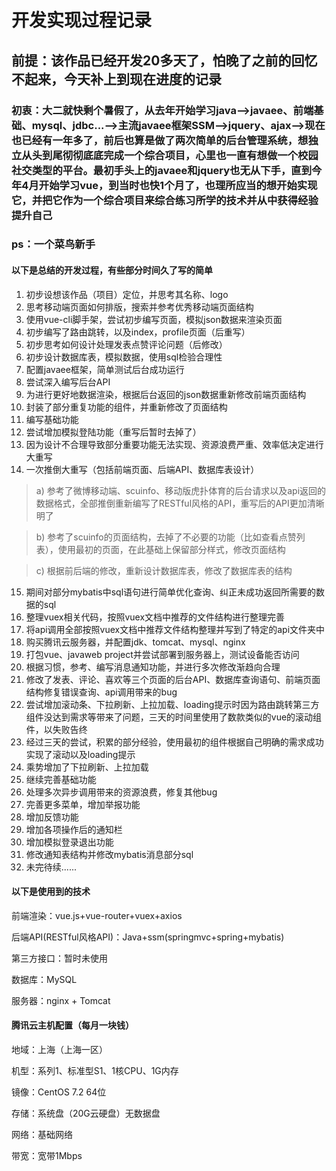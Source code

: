 开发实现过程记录
=================
## 前提：该作品已经开发20多天了，怕晚了之前的回忆不起来，今天补上到现在进度的记录
### 初衷：大二就快剩个暑假了，从去年开始学习java-->javaee、前端基础、mysql、jdbc...-->主流javaee框架SSM-->jquery、ajax-->现在也已经有一年多了，前后也算是做了两次简单的后台管理系统，想独立从头到尾彻彻底底完成一个综合项目，心里也一直有想做一个校园社交类型的平台。最初手头上的javaee和jquery也无从下手，直到今年4月开始学习vue，到当时也快1个月了，也理所应当的想开始实现它，并把它作为一个综合项目来综合练习所学的技术并从中获得经验提升自己

### ps：一个菜鸟新手

#### 以下是总结的开发过程，有些部分时间久了写的简单
1.	初步设想该作品（项目）定位，并思考其名称、logo
2.	思考移动端页面如何排版，搜索并参考优秀移动端页面结构
3.	使用vue-cli脚手架，尝试初步编写页面，模拟json数据来渲染页面
4.	初步编写了路由跳转，以及index，profile页面（后重写）
5.	初步思考如何设计处理发表点赞评论问题（后修改）
6.	初步设计数据库表，模拟数据，使用sql检验合理性
7.	配置javaee框架，简单测试后台成功运行
8.	尝试深入编写后台API
9.	为进行更好地数据渲染，根据后台返回的json数据重新修改前端页面结构
10.	封装了部分重复功能的组件，并重新修改了页面结构
11.	编写基础功能
12.	尝试增加模拟登陆功能（重写后暂时去掉了）
13.	因为设计不合理导致部分重要功能无法实现、资源浪费严重、效率低决定进行大重写
14.	一次推倒大重写（包括前端页面、后端API、数据库表设计）
>a)	参考了微博移动端、scuinfo、移动版虎扑体育的后台请求以及api返回的数据格式，全部推倒重新编写了RESTful风格的API，重写后的API更加清晰明了

>b)	参考了scuinfo的页面结构，去掉了不必要的功能（比如查看点赞列表），使用最初的页面，在此基础上保留部分样式，修改页面结构

>c)	根据前后端的修改，重新设计数据库表，修改了数据库表的结构
15.	期间对部分mybatis中sql语句进行简单优化查询、纠正未成功返回所需要的数据的sql
16.	整理vuex相关代码，按照vuex文档中推荐的文件结构进行整理完善
17.	将api调用全部按照vuex文档中推荐文件结构整理并写到了特定的api文件夹中
18.	购买腾讯云服务器，并配置jdk、tomcat、mysql、nginx
19.	打包vue、javaweb project并尝试部署到服务器上，测试设备能否访问
20.	根据习惯，参考、编写消息通知功能，并进行多次修改渐趋向合理
21.	修改了发表、评论、喜欢等三个页面的后台API、数据库查询语句、前端页面结构修复错误查询、api调用带来的bug
22.	尝试增加滚动条、下拉刷新、上拉加载、loading提示时因为路由跳转第三方组件没达到需求等带来了问题，三天的时间里使用了数款类似的vue的滚动组件，以失败告终
23.	经过三天的尝试，积累的部分经验，使用最初的组件根据自己明确的需求成功实现了滚动以及loading提示
24.	乘势增加了下拉刷新、上拉加载
25.	继续完善基础功能
26.	处理多次异步调用带来的资源浪费，修复其他bug
27. 完善更多菜单，增加举报功能<br>
28. 增加反馈功能
29.	增加各项操作后的通知栏
30.	增加模拟登录退出功能
31.	修改通知表结构并修改mybatis消息部分sql
32.	未完待续......

#### 以下是使用到的技术

前端渲染：vue.js+vue-router+vuex+axios

后端API(RESTful风格API)：Java+ssm(springmvc+spring+mybatis)

第三方接口：暂时未使用

数据库：MySQL

服务器：nginx + Tomcat

#### 腾讯云主机配置（每月一块钱）
地域：上海（上海一区）

机型：系列1、标准型S1、1核CPU、1G内存

镜像：CentOS 7.2 64位

存储：系统盘（20G云硬盘）无数据盘

网络：基础网络

带宽：宽带1Mbps


